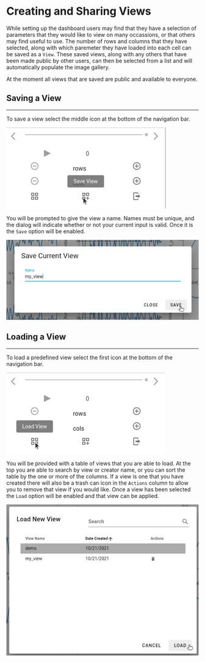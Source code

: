 # Creating and Sharing Views

While setting up the dashboard users may find that they have a selection of parameters that they would like to view on many occassions, or that others may find useful to use. The number of rows and columns that they have selected, along with which paremeter they have loaded into each cell can be saved as a `View`. These saved views, along with any others that have been made public by other users, can then be selected from a list and will automatically populate the image gallery.

At the moment all views that are saved are public and available to everyone.

## Saving a View
----------------

To save a view select the middle icon at the bottom of the navigation bar.

![Save Icon](img/save_icon.png)

You will be prompted to give the view a name. Names must be unique, and the dialog will indicate whether or not your current input is valid. Once it is the `Save` option will be enabled.

![Save Dialog](img/save_dialog.png)


## Loading a View
-----------------

To load a predefined view select the first icon at the bottom of the navigation bar.

![Load Icon](img/load_icon.png)

You will be provided with a table of views that you are able to load. At the top you are able to search by view or creator name, or you can sort the table by the one or more of the columns. If a view is one that you have created there will also be a trash can icon in the `Actions` column to allow you to remove that view if you would like. Once a view has been selected the `Load` option will be enabled and that view can be applied.

![Load Dialog](img/load_dialog.png)
